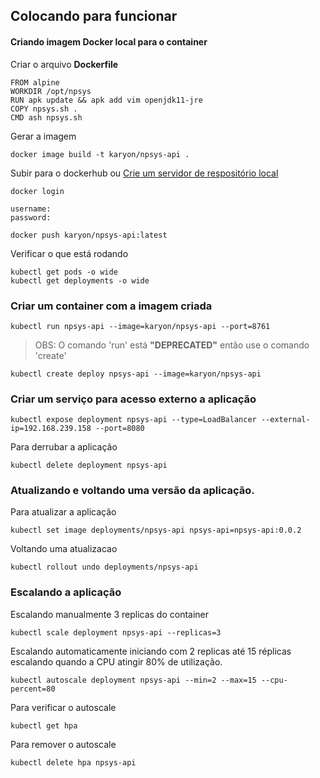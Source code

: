 ## Colocando para funcionar

#### Criando imagem Docker local para o container

Criar o arquivo **Dockerfile**
```
FROM alpine
WORKDIR /opt/npsys
RUN apk update && apk add vim openjdk11-jre
COPY npsys.sh .
CMD ash npsys.sh
```

Gerar a imagem 
```
docker image build -t karyon/npsys-api .
```

Subir para o dockerhub ou [Crie um servidor de respositório local](server-registry-local.md)
```
docker login

username:
password:

docker push karyon/npsys-api:latest
```

Verificar o que está rodando
```
kubectl get pods -o wide
kubectl get deployments -o wide
```

### Criar um container com a imagem criada
```
kubectl run npsys-api --image=karyon/npsys-api --port=8761
```
> OBS: O comando 'run' está **"DEPRECATED"** então use o comando 'create'
```
kubectl create deploy npsys-api --image=karyon/npsys-api
```

### Criar um serviço para acesso externo a aplicação
```
kubectl expose deployment npsys-api --type=LoadBalancer --external-ip=192.168.239.158 --port=8080
```

Para derrubar a aplicação
```
kubectl delete deployment npsys-api
```

### Atualizando e voltando uma versão da aplicação.

Para atualizar a aplicação
```
kubectl set image deployments/npsys-api npsys-api=npsys-api:0.0.2
```

Voltando uma atualizacao
```
kubectl rollout undo deployments/npsys-api

```

### Escalando a aplicação

Escalando manualmente 3 replicas do container
```
kubectl scale deployment npsys-api --replicas=3
```

Escalando automaticamente iniciando com 2 replicas até 15 réplicas escalando quando a CPU atingir 80% de utilização.
```
kubectl autoscale deployment npsys-api --min=2 --max=15 --cpu-percent=80
```

Para verificar o autoscale
```
kubectl get hpa
```

Para remover o autoscale
```
kubectl delete hpa npsys-api
```
